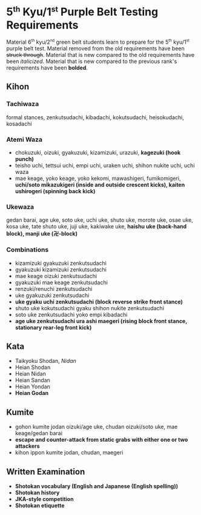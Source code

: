 <!-- markdownlint-disable no-inline-html -->
# 5<sup><small>th</small></sup> Kyu/1<sup><small>st</small></sup> Purple Belt Testing Requirements

Material 6<sup><small>th</small></sup> kyu/2<sup><small>nd</small></sup> green belt students learn to prepare for
the 5<sup><small>th</small></sup> kyu/1<sup><small>st</small></sup> purple belt test.
Material removed from the old requirements have been ~~struck through~~.
Material that is new compared to the old requirements have been *italicized*.
Material that is new compared to the previous rank's requirements have been **bolded**.

## Kihon

### Tachiwaza

formal stances, zenkutsudachi, kibadachi, kokutsudachi, heisokudachi, kosadachi

### Atemi Waza

* chokuzuki, oizuki, gyakuzuki, kizamizuki, urazuki, **kagezuki (hook punch)**
* teisho uchi, tettsui uchi, empi uchi, uraken uchi, shihon nukite uchi, uchi waza
* mae keage, yoko keage, yoko kekomi, mawashigeri, fumikomigeri, **uchi/soto mikazukigeri (inside and outside crescent kicks), kaiten ushirogeri (spinning back kick)**

### Ukewaza

gedan barai, age uke, soto uke, uchi uke, shuto uke, morote uke, osae uke, kosa uke, tate shuto uke, juji uke, kakiwake uke, **haishu uke (back-hand block), manji uke (&#21325;-block)**

### Combinations

* kizamizuki gyakuzuki zenkutsudachi
* gyakuzuki kizamizuki zenkutsudachi
* mae keage oizuki zenkutsudachi
* gyakuzuki mae keage zenkutsudachi
* renzuki/renuchi zenkutsudachi
* uke gyakuzuki zenkutsudachi
* **uke gyaku uchi zenkutsudachi (block reverse strike front stance)**
* shuto uke kokutsudachi gyaku shihon nukite zenkutsudachi
* soto uke zenkutsudachi yoko empi kibadachi
* **age uke zenkutsudachi ura ashi maegeri (rising block front stance, stationary rear-leg front kick)**

## Kata

* Taikyoku Shodan, *Nidan*
* Heian Shodan
* Heian Nidan
* Heian Sandan
* Heian Yondan
* **Heian Godan**

## Kumite

* gohon kumite jodan oizuki/age uke, chudan oizuki/soto uke, mae keage/gedan barai
* **escape and counter-attack from static grabs with either one or two attackers**
* kihon ippon kumite jodan, chudan, maegeri

## Written Examination

* **Shotokan vocabulary (English and Japanese (English spelling))**
* **Shotokan history**
* **JKA-style competition**
* **Shotokan etiquette**
